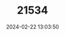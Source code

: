 ---
title: "21534"
category: "Taudactylus rheophilus"
draft: false
date: 2024-02-22 13:03:50
languages:
  English: ["Northern Timber Frog", "Tinkling Frog", "Northern Tinker Frog"]
---